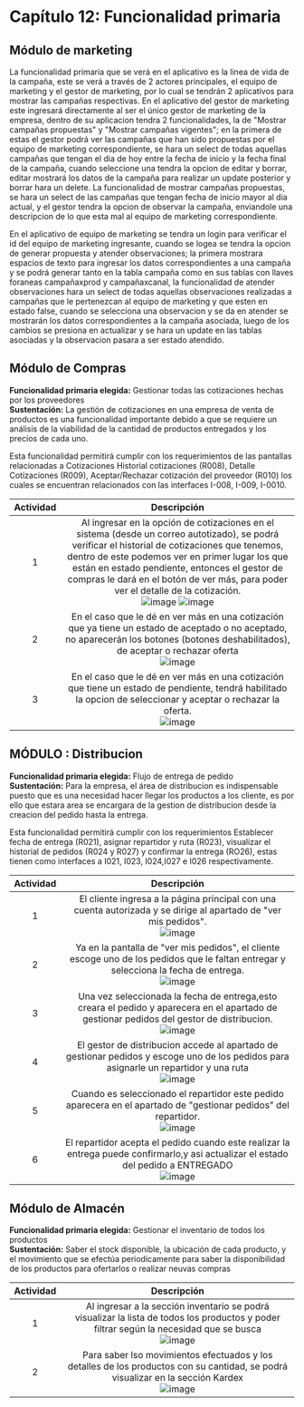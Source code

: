 # Capítulo 12: Funcionalidad primaria

## Módulo de marketing

La funcionalidad primaria que se verá en el aplicativo es la linea de vida de la campaña, este se verá a través de 2 actores principales, el equipo de marketing y el gestor de marketing, por lo cual se tendrán 2 aplicativos para mostrar las campañas respectivas. 
En el aplicativo del gestor de marketing este ingresará directamente al ser el único gestor de marketing de la empresa, dentro de su aplicacion tendra 2 funcionalidades, la de "Mostrar campañas propuestas" y "Mostrar campañas vigentes"; en la primera de estas el gestor podrá ver las campañas que han sido propuestas por el equipo de marketing correspondiente, se hara un select de todas aquellas campañas que tengan el dia de hoy entre la fecha de inicio y la fecha final de la campaña, cuando seleccione una tendra la opcion de editar y borrar, editar mostrará los datos de la campaña para realizar un update posterior y borrar hara un delete. La funcionalidad de mostrar campañas propuestas, se hara un select de las campañas que tengan fecha de inicio mayor al dia actual, y el gestor tendra la opcion de observar la campaña, enviandole una descripcion de lo que esta mal al equipo de marketing correspondiente.

En el aplicativo de equipo de marketing se tendra un login para verificar el id del equipo de marketing ingresante, cuando se logea se tendra la opcion de generar propuesta y atender observaciones; la primera mostrara espacios de texto para ingresar los datos correspondientes a una campaña y se podrá generar tanto en la tabla campaña como en sus tablas con llaves foraneas campañaxprod y campañaxcanal, la funcionalidad de atender observaciones hara un select de todas aquellas observaciones realizadas a campañas que le pertenezcan al equipo de marketing y que esten en estado false, cuando se selecciona una observacion y se da en atender se mostrarán los datos correspondientes a la campaña asociada, luego de los cambios se presiona en actualizar y se hara un update en las tablas asociadas y la observacion pasara a ser estado atendido.

## Módulo de Compras

**Funcionalidad primaria elegida:** Gestionar todas las cotizaciones hechas por los proveedores<br>
**Sustentación:** La gestión de cotizaciones en una empresa de venta de productos es una funcionalidad importante debido a que se requiere un análisis de la viabilidad de la cantidad de productos entregados y los precios de cada uno.<br>

Esta funcionalidad permitirá cumplir con los requerimientos de las pantallas relacionadas a Cotizaciones Historial cotizaciones (R008), Detalle Cotizaciones (R009), Aceptar/Rechazar cotización del proveedor (R010) los cuales se encuentran relacionados con las interfaces I-008, I-009, I-0010.

| Actividad     | Descripción        | 
|:-------------:|:---------------:|
| 1       | Al ingresar en la opción de cotizaciones en el sistema (desde un correo autotizado), se podrá verificar el historial de cotizaciones que tenemos, dentro de este podemos ver en primer lugar los que están en estado pendiente, entonces el gestor de compras le dará en el botón de ver más, para poder ver el detalle de la cotización.<br>![image](../../04.Entregables/Entregable_PC3/Pantallas/ModCompras/HOMEC.png) ![image](../../04.Entregables/Entregable_PC3/Pantallas/ModCompras/MP3-.png) | 
| 2    | En el caso que le dé en ver más en una cotización que ya tiene un estado de aceptado o no aceptado, no aparecerán los botones (botones deshabilitados), de aceptar o rechazar oferta <br> ![image](../../04.Entregables/Entregable_PC3/Pantallas/ModCompras/MP4.png) | 
| 3 | En el caso que le dé en ver más en una cotización que tiene un estado de pendiente, tendrá habilitado la opcion de seleccionar y aceptar o rechazar la oferta.<br> ![image](../../04.Entregables/Entregable_PC3/Pantallas/ModCompras/MP5.png) 

## MÓDULO : Distribucion
**Funcionalidad primaria elegida:** Flujo de entrega de pedido <br>
**Sustentación:** Para la empresa, el área de distribucion  es indispensable puesto que es una necesidad hacer llegar los productos a los cliente, es por ello que estara area se encargara de la gestion de distribucion desde la creacion del pedido hasta la entrega.<br>

Esta funcionalidad permitirá cumplir con los requerimientos Establecer fecha de entrega (R021), asignar repartidor y ruta (R023), visualizar el historial de pedidos (R024 y R027) y confirmar la entrega (RO26), estas tienen como interfaces a I021, I023, I024,I027 e I026 respectivamente.

| Actividad     | Descripción        | 
|:-------------:|:---------------:|
| 1       | El cliente ingresa a la página principal con una cuenta autorizada y se dirige al apartado de "ver mis pedidos".<br>![image](../../04.Entregables/Entregable_PC3/Pantallas/ModDistribucion/I0019.png) | 
| 2    | Ya en la pantalla de "ver mis pedidos", el cliente escoge uno de los pedidos que le faltan entregar y selecciona la fecha de entrega. <br> ![image](../../04.Entregables/Entregable_PC3/Pantallas/ModDistribucion/I0020.png) | 
| 3 | Una vez seleccionada la fecha de entrega,esto creara el pedido y aparecera en el apartado de gestionar pedidos del gestor de distribucion. <br>![image](../../04.Entregables/Entregable_PC3/Pantallas/ModDistribucion/I0021.png) |
| 4    |El gestor de distribucion accede al apartado de gestionar pedidos y escoge uno de los pedidos para asignarle un repartidor y una ruta <br> ![image](../../04.Entregables/Entregable_PC3/Pantallas/ModDistribucion/I0022.png) | 
| 5    | Cuando es seleccionado el repartidor este pedido aparecera en el apartado de "gestionar pedidos" del repartidor. <br> ![image](../../04.Entregables/Entregable_PC3/Pantallas/ModDistribucion/I0024.png) | 
| 6    | El repartidor acepta el pedido cuando este realizar la entrega puede confirmarlo,y asi actualizar el estado del pedido a ENTREGADO <br> ![image](../../04.Entregables/Entregable_PC3/Pantallas/ModDistribucion/I0025.png) |

## Módulo de Almacén

**Funcionalidad primaria elegida:** Gestionar el inventario de todos los productos<br>
**Sustentación:** Saber el stock disponible, la ubicación de cada producto, y el movimiento que se efectúa periodicamente para saber la disponibilidad de los productos para ofertarlos o realizar neuvas compras<br>

| Actividad     | Descripción        | 
|:-------------:|:---------------:|
| 1       | Al ingresar a la sección inventario se podrá visualizar la lista de todos los productos y poder filtrar según la necesidad que se busca<br> ![image](../../7.MONOGRAFIA/Capitulos/imagenes_cap16/mod_Almacen/Pantalla_Inventario.png)| 
| 2    | Para saber lso movimientos efectuados y los detalles de los productos con su cantidad, se podrá visualizar en la sección Kardex<br> ![image](../../7.MONOGRAFIA/Capitulos/imagenes_cap16/mod_Almacen/Vista_Kardex.png)|

